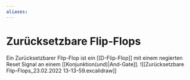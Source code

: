 ```yaml
---
aliases: 
---
```

# Zurücksetzbare Flip-Flops
Ein Zurücksetzbarer Flip-Flop ist ein [[D-Flip-Flop]] mit einem negierten Reset Signal an einem [[Konjunktion(und)|And-Gate]].
![[Zurücksetzbare Flip-Flops_23.02.2022 13-13-59.excalidraw]]